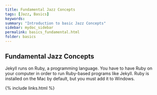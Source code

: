 ```yaml
---
title: Fundamental Jazz Concepts
tags: [Jazz, Basics]
keywords:
summary: "Introduction to basic Jazz Concepts"
sidebar: mydoc_sidebar
permalink: basics_fundamental.html
folder: basics
---
```


## Fundamental Jazz Concepts

Jekyll runs on Ruby, a programming language. You have to have Ruby on your computer in order to run Ruby-based programs like Jekyll. Ruby is installed on the Mac by default, but you must add it to Windows.

{% include links.html %}
